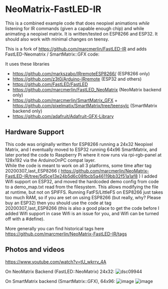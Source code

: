 NeoMatrix-FastLED-IR
====================
This is a combined example code that does neopixel animations _while_ listening for IR commands (given a capable enough chip)
and while animating a neopixel matrix.
It is written/tested on ESP8266 and ESP32. It should also work with minimal changes on teensy.

This is a fork of https://github.com/marcmerlin/FastLED-IR and adds FastLED-Neomatrix / SmartMatrix::GFX code:

It uses these libraries
- https://github.com/markszabo/IRremoteESP8266/ (ESP8266 only)
- https://github.com/z3t0/Arduino-IRremote (ESP32 and others)
- https://github.com/FastLED/FastLED
- https://github.com/marcmerlin/FastLED_NeoMatrix (NeoMatrix backend only)
- https://github.com/marcmerlin/SmartMatrix_GFX + https://github.com/pixelmatix/SmartMatrix/tree/teensylc (SmartMatrix backend only)
- https://github.com/adafruit/Adafruit-GFX-Library

Hardware Support
----------------
This code was originally written for ESP8266 running a 24x32 Neopixel Matrix, and I eventually moved to ESP32 running
64x96 SmartMatrix, and later ported the code to Raspberry Pi where it now runs via rpi-rgb-panel at 128x192 via the
ArduinoOnPC compat layer.  
While the code is meant to work on all 3 platforms, some time after tag 20200307_last_ESP8266 
( https://github.com/marcmerlin/NeoMatrix-FastLED-IR/tree/5d5ce13e24b5d6c08fbcb5a46119bb32f51a1af8 )
I added Wifi support on ESP32, and moved the hardcoded demo config from code to a demo_map.txt read 
from the filesystem. This allows modifying the file at runtime, but not on SPIFFS. Running FatFS/LittleFS
on ESP8266 just takes too much RAM, so if you are set on using ESP8266 (but really, why? Please buy an ESP32)
then you should use the code at tag 20200307_last_ESP8266 (this is also a good place to get the code before
I added Wifi support in case Wifi is an issue for you, and Wifi can be turned off with a #define).

More generally you can find historical tags here https://github.com/marcmerlin/NeoMatrix-FastLED-IR/tags

Photos and videos
-----------------
https://www.youtube.com/watch?v=tU_wkrrv_4A

On NeoMatrix Backend (FastLED::NeoMatrix) 24x32:
![dsc09944](https://user-images.githubusercontent.com/1369412/39416207-0b726474-4c00-11e8-9d04-fb0264b12017.jpg)

On SmartMatrix backend (SmartMatrix::GFX), 64x96:
![image](https://user-images.githubusercontent.com/1369412/55821904-60220980-5ab3-11e9-9326-8e7fdf46f3c6.png)
![image](https://user-images.githubusercontent.com/1369412/55821913-6617ea80-5ab3-11e9-9467-38400b16ab49.png)
